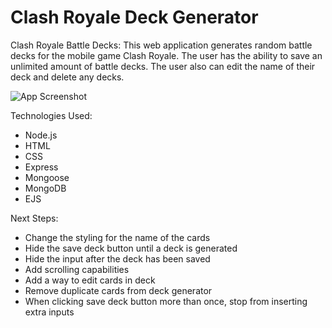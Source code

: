 # Clash Royale Deck Generator

Clash Royale Battle Decks: This web application generates random battle decks for the mobile game Clash Royale. The user has the ability to save an unlimited amount of battle decks. The user also can edit the name of their deck and delete any decks.

![App Screenshot]("public/app-screenshot.png")

Technologies Used:

- Node.js
- HTML
- CSS
- Express
- Mongoose
- MongoDB
- EJS

<Getting Started: In this section include the link to your deployed app and any instructions you deem important>

Next Steps:

- Change the styling for the name of the cards
- Hide the save deck button until a deck is generated
- Hide the input after the deck has been saved
- Add scrolling capabilities
- Add a way to edit cards in deck
- Remove duplicate cards from deck generator
- When clicking save deck button more than once, stop from inserting extra inputs
